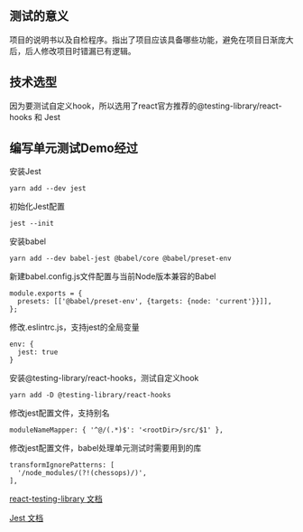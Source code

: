 ## 测试的意义
项目的说明书以及自检程序。指出了项目应该具备哪些功能，避免在项目日渐庞大后，后人修改项目时错漏已有逻辑。

## 技术选型
因为要测试自定义hook，所以选用了react官方推荐的@testing-library/react-hooks 和 Jest

## 编写单元测试Demo经过
安装Jest
```
yarn add --dev jest
```

初始化Jest配置
```
jest --init
```

安装babel
```
yarn add --dev babel-jest @babel/core @babel/preset-env
```

新建babel.config.js文件配置与当前Node版本兼容的Babel
```
module.exports = {
  presets: [['@babel/preset-env', {targets: {node: 'current'}}]],
};
```

修改.eslintrc.js，支持jest的全局变量
```
env: {
  jest: true
}
```

安装@testing-library/react-hooks，测试自定义hook
```
yarn add -D @testing-library/react-hooks
```

修改jest配置文件，支持别名
```
moduleNameMapper: { '^@/(.*)$': '<rootDir>/src/$1' },
```

修改jest配置文件，babel处理单元测试时需要用到的库
```
transformIgnorePatterns: [
  '/node_modules/(?!(chessops)/)',
],
```

[react-testing-library 文档](https://testing-library.com/docs/react-testing-library/intro)

[Jest 文档](https://jestjs.io/zh-Hans/)